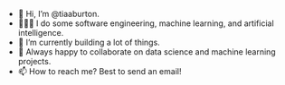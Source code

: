 - 👋 Hi, I’m @tiaaburton.
- 👩🏽‍🔬 I do some software engineering, machine learning, and artificial intelligence.
- 🌱 I’m currently building a lot of things.
- 💞️ Always happy to collaborate on data science and machine learning projects.
- 📫 How to reach me? Best to send an email!

<!---
tiaaburton/tiaaburton is a ✨ special ✨ repository because its `README.md` (this file) appears on your GitHub profile.
You can click the Preview link to take a look at your changes.
--->
